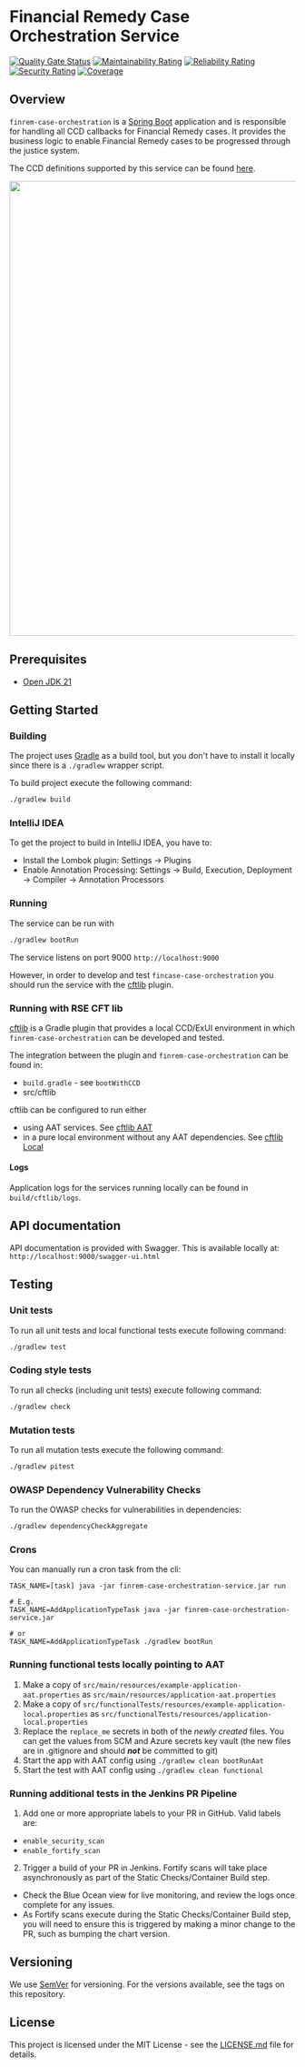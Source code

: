 # Financial Remedy Case Orchestration Service

[![Quality Gate Status](https://sonarcloud.io/api/project_badges/measure?project=finrem-case-orchestration&metric=alert_status)](https://sonarcloud.io/summary/new_code?id=finrem-case-orchestration) [![Maintainability Rating](https://sonarcloud.io/api/project_badges/measure?project=finrem-case-orchestration&metric=sqale_rating)](https://sonarcloud.io/summary/new_code?id=finrem-case-orchestration) [![Reliability Rating](https://sonarcloud.io/api/project_badges/measure?project=finrem-case-orchestration&metric=reliability_rating)](https://sonarcloud.io/summary/new_code?id=finrem-case-orchestration) [![Security Rating](https://sonarcloud.io/api/project_badges/measure?project=finrem-case-orchestration&metric=security_rating)](https://sonarcloud.io/summary/new_code?id=finrem-case-orchestration) [![Coverage](https://sonarcloud.io/api/project_badges/measure?project=finrem-case-orchestration&metric=coverage)](https://sonarcloud.io/summary/new_code?id=finrem-case-orchestration)

## Overview
`finrem-case-orchestration` is a [Spring Boot](https://spring.io/projects/spring-boot) application and is responsible for handling all CCD callbacks
for Financial Remedy cases. It provides the business logic to enable Financial Remedy cases to be progressed through
the justice system.

The CCD definitions supported by this service can be found [here](https://github.com/hmcts/finrem-ccd-definitions).

<p align="center">
  <img src="https://raw.githubusercontent.com/hmcts/reform-api-docs/master/docs/c4/finrem/images/structurizr-finrem-overview.png" width="800"/>
</p>

## Prerequisites
- [Open JDK 21](https://openjdk.java.net/)

## Getting Started

### Building
The project uses [Gradle](https://gradle.org) as a build tool, but you don't have to install it locally since there is a
`./gradlew` wrapper script.

To build project execute the following command:

```bash
./gradlew build
```

### IntelliJ IDEA
To get the project to build in IntelliJ IDEA, you have to:

- Install the Lombok plugin: Settings -> Plugins
- Enable Annotation Processing: Settings -> Build, Execution, Deployment -> Compiler -> Annotation Processors

### Running
The service can be run with 
```bash
./gradlew bootRun
```
The service listens on port 9000 `http://localhost:9000`

However, in order to develop and test `fincase-case-orchestration` you should run the service with the
[cftlib](https://github.com/hmcts/rse-cft-lib) plugin.

### Running with RSE CFT lib
[cftlib](https://github.com/hmcts/rse-cft-lib) is a Gradle plugin that provides a local CCD/ExUI environment 
in which `finrem-case-orchestration` can be developed and tested.

The integration between the plugin and `finrem-case-orchestration` can be found in:
- `build.gradle` - see `bootWithCCD`
- src/cftlib

cftlib can be configured to run either
- using AAT services. See [cftlib AAT](docs/cftlib-aat.md)
- in a pure local environment without any AAT dependencies. See [cftlib Local](docs/cftlib-local.md)

#### Logs
Application logs for the services running locally can be found in `build/cftlib/logs`.

## API documentation
API documentation is provided with Swagger. This is available locally at: `http://localhost:9000/swagger-ui.html`

## Testing
### Unit tests
To run all unit tests and local functional tests execute following command:

```bash
./gradlew test
```

### Coding style tests
To run all checks (including unit tests) execute following command:

```bash
./gradlew check
```

### Mutation tests
To run all mutation tests execute the following command:

```bash
./gradlew pitest
```

### OWASP Dependency Vulnerability Checks
To run the OWASP checks for vulnerabilities in dependencies:

```bash
./gradlew dependencyCheckAggregate
```

### Crons
You can manually run a cron task from the cli:

```
TASK_NAME=[task] java -jar finrem-case-orchestration-service.jar run

# E.g.
TASK_NAME=AddApplicationTypeTask java -jar finrem-case-orchestration-service.jar

# or
TASK_NAME=AddApplicationTypeTask ./gradlew bootRun
```

### Running functional tests locally pointing to AAT
1. Make a copy of `src/main/resources/example-application-aat.properties` as `src/main/resources/application-aat.properties`
2. Make a copy of `src/functionalTests/resources/example-application-local.properties` as `src/functionalTests/resources/application-local.properties`
3. Replace the `replace_me` secrets in both of the _newly created_ files.
   You can get the values from SCM and Azure secrets key vault (the new files are in .gitignore and should ***not*** be committed to git)
4. Start the app with AAT config using `./gradlew clean bootRunAat`
5. Start the test with AAT config using `./gradlew clean functional`

### Running additional tests in the Jenkins PR Pipeline
1. Add one or more appropriate labels to your PR in GitHub. Valid labels are:

- ```enable_security_scan```
- ```enable_fortify_scan```

2. Trigger a build of your PR in Jenkins.  Fortify scans will take place asynchronously as part of the Static Checks/Container Build step.
- Check the Blue Ocean view for live monitoring, and review the logs once complete for any issues.
- As Fortify scans execute during the Static Checks/Container Build step, you will need to ensure this is triggered by making a minor change to the PR, such as bumping the chart version.

## Versioning
We use [SemVer](http://semver.org/) for versioning.
For the versions available, see the tags on this repository.

## License
This project is licensed under the MIT License - see the [LICENSE.md](LICENSE.md) file for details.
